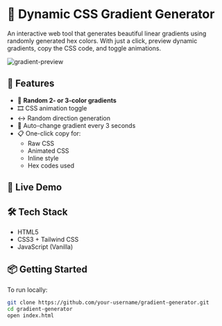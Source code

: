 # 🎨 Dynamic CSS Gradient Generator

An interactive web tool that generates beautiful linear gradients using randomly generated hex colors. With just a click, preview dynamic gradients, copy the CSS code, and toggle animations.

![gradient-preview](preview.png) <!-- Optional image -->

## 🌟 Features

- 🔀 **Random 2- or 3-color gradients**
- 🎞️ CSS animation toggle
- ↔️ Random direction generation
- 🔁 Auto-change gradient every 3 seconds
- 📋 One-click copy for:
  - Raw CSS
  - Animated CSS
  - Inline style
  - Hex codes used

## 🚀 Live Demo



## 🛠️ Tech Stack

- HTML5
- CSS3 + Tailwind CSS
- JavaScript (Vanilla)

## 📦 Getting Started

To run locally:

```bash
git clone https://github.com/your-username/gradient-generator.git
cd gradient-generator
open index.html
